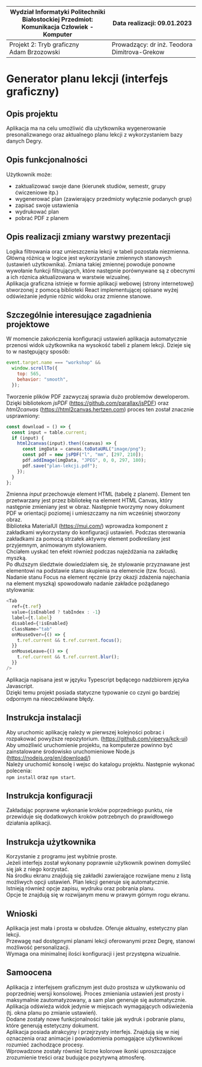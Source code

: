 | Wydział Informatyki Politechniki Białostockiej Przedmiot:<br/>Komunikacja Człowiek - Komputer | Data realizacji: 09.01.2023                  |
| --------------------------------------------------------------------------------------------- | -------------------------------------------- |
| Projekt 2: Tryb graficzny<br/>Adam Brzozowski                                                 | Prowadzący: dr inż. Teodora Dimitrova-Grekow |

# Generator planu lekcji (interfejs graficzny)

## Opis projektu

Aplikacja ma na celu umożliwić dla użytkownika wygenerowanie presonalizwanego oraz aktualnego planu lekcji z wykorzystaniem bazy danych Degry.

## Opis funkcjonalności

Użytkownik może:

- zaktualizować swoje dane (kierunek studiów, semestr, grupy ćwiczeniowe itp.)
- wygenerować plan (zawierający przedmioty wyłącznie podanych grup)
- zapisać swoje ustawienia
- wydrukować plan
- pobrać PDF z planem

## Opis realizacji zmiany warstwy prezentacji

Logika filtrowania oraz umieszczenia lekcji w tabeli pozostała niezmienna. Główną różnicą w logice jest wykorzystanie zmiennych stanowych (ustawień użytkownika). Zmiana takiej zmiennej powoduje ponowne wywołanie funkcji filtrujących, które następnie porównywane są z obecnymi a ich róznica aktualizowana w warstwie wizualnej.<br/>
Aplikacja graficzna istnieje w formie aplikacji webowej (strony internetowej) stworzonej z pomocą biblioteki React implementującej opisane wyżej odświeżanie jedynie różnic widoku oraz zmienne stanowe.<br/>

## Szczególnie interesujące zagadnienia projektowe

W momencie zakończenia konfiguracji ustawień aplikacja automatycznie przenosi widok użytkownika na wysokość tabeli z planem lekcji. Dzieje się to w następujący sposób:<br/>

```js
event.target.name === "workshop" &&
  window.scrollTo({
    top: 565,
    behavior: "smooth",
  });
```

Tworzenie plików PDF zazwyczaj sprawia dużo problemów deweloperom. Dzięki bibliotekom _jsPDF_ (https://github.com/parallax/jsPDF) oraz _html2canvas_ (https://html2canvas.hertzen.com) proces ten został znacznie usprawniony:<br/>

```js
const download = () => {
  const input = table.current;
  if (input) {
    html2canvas(input).then((canvas) => {
      const imgData = canvas.toDataURL("image/png");
      const pdf = new jsPDF("l", "mm", [297, 210]);
      pdf.addImage(imgData, "JPEG", 0, 0, 297, 180);
      pdf.save("plan-lekcji.pdf");
    });
  }
};
```

Zmienna _input_ przechowuje element HTML (tabelę z planem). Element ten przetwarzany jest przez bibliotekę na element HTML Canvas, który następnie zmieniany jest w obraz. Następnie tworzymy nowy dokument PDF w orientacji poziomej i umieszczamy na nim wcześniej stworzony obraz.<br/>
Biblioteka MaterialUI (https://mui.com/) wprowadza komponent z zakładkami wykorzystany do konfiguracji ustawień. Podczas sterowania zakładkami za pomocą strzałek aktywny element podkreślany jest przyjemnym, animowanym stylowaniem.<br/>Chciałem uyskać ten efekt również podczas najeżdżania na zakładkę myszką.<br/>Po dłuższym śledztwie dowiedziałem się, że stylowanie przyznawane jest elementowi na podstawie stanu skupienia na elemencie (tzw. focus). Nadanie stanu Focus na element ręcznie (przy okazji zdażenia najechania na element myszką) spowodowało nadanie zakładce pożądanego stylowania:

```js
<Tab
  ref={t.ref}
  value={isEnabled ? tabIndex : -1}
  label={t.label}
  disabled={!isEnabled}
  className="tab"
  onMouseOver={() => {
    t.ref.current && t.ref.current.focus();
  }}
  onMouseLeave={() => {
    t.ref.current && t.ref.current.blur();
  }}
/>
```

Aplikacja napisana jest w języku Typescript będącego nadzbiorem języka Javascript.<br/> Dzięki temu projekt posiada statyczne typowanie co czyni go bardziej odpornym na nieoczekiwane błędy.

## Instrukcja instalacji

Aby uruchomic aplikację należy w pierwszej kolejności pobrac i rozpakować powyższe repozytorium. (https://github.com/viperva/kck-ui)<br/>
Aby umożliwić uruchomienie projektu, na komputerze powinno być zainstalowane środowisko uruchomieniowe Node.js (https://nodejs.org/en/download/)<br/>
Należy uruchomić konsolę i wejsc do katalogu projektu.
Następnie wykonać polecenia:<br/>
`npm install` oraz `npm start`.<br/>

## Instrukcja konfiguracji

Zakładając poprawne wykonanie kroków poprzedniego punktu, nie przewiduje się dodatkowych kroków potrzebnych do prawidłowego działania aplikacji.

## Instrukcja użytkownika

Korzystanie z programu jest wybitnie proste.<br/>
Jeżeli interfejs został wykonany poprawnie użytkownik powinen domyśleć się jak z niego korzystać.<br/>
Na środku ekranu znajdują się zakładki zawierające rozwijane menu z listą możliwych opcji ustawień.
Plan lekcji generuje się automatycznie.<br/>
Istnieją również opcje zapisu, wydruku oraz pobrania planu.<br/>
Opcje te znajdują się w rozwijanym menu w prawym górnym rogu ekranu.

## Wnioski

Aplikacja jest mała i prosta w obsłudze. Oferuje aktualny, estetyczny plan lekcji.<br/>
Przewagę nad dostępnymi planami lekcji oferowanymi przez Degrę, stanowi możliwość personalizacji.<br/>
Wymaga ona minimalnej ilości konfiguracji i jest przystępna wizualnie.

## Samoocena

Aplikacja z interfejsem graficznym jest dużo prostsza w użytkowaniu od poprzedniej wersji konsolowej.
Proces zmieniania ustawień jest prosty i maksymalnie zautomatyzowany, a sam plan generuje się automatycznie.<br/>
Aplikacja odświeża widok jedynie w miejscach wymagających odświeżenia (tj. okna planu po zmianie ustawień).<br/>
Dodane zostały nowe funkcjonalności takie jak wydruk i pobranie planu, które generują estetyczny dokument.<br/>
Aplikacja posiada atrakcyjny i przejrzysty interfejs. Znajdują się w niej oznaczenia oraz animacje i powiadomienia pomagające użytkownikowi rozumieć zachodzące procesy.<br/>
Wprowadzone zostały również liczne kolorowe ikonki uproszczające zrozumienie treści oraz budujące pozytywną atmosferę.
